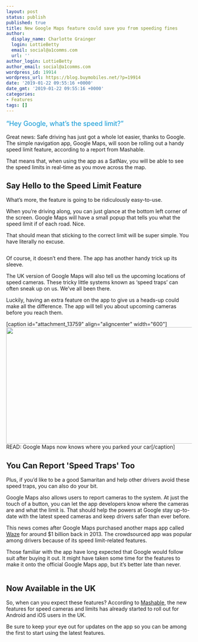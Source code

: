 ```yaml
---
layout: post
status: publish
published: true
title: New Google Maps feature could save you from speeding fines
author:
  display_name: Charlotte Grainger
  login: LottieBetty
  email: social@a1comms.com
  url: ''
author_login: LottieBetty
author_email: social@a1comms.com
wordpress_id: 19914
wordpress_url: https://blog.buymobiles.net/?p=19914
date: '2019-01-22 09:55:16 +0000'
date_gmt: '2019-01-22 09:55:16 +0000'
categories:
- Features
tags: []
---
```

<p><span class="postStandFirst" style="color: #0896d5; line-height: 26px; font-size: 18px;">&ldquo;Hey Google, what&rsquo;s the speed limit?&rdquo;</span></p>
<p>Great news: Safe driving has just got a whole lot easier, thanks to Google. The simple navigation app, Google Maps, will soon be rolling out a handy speed limit feature, according to a report from Mashable.</p>
<p>That means that, when using the app as a SatNav, you will be able to see the speed limits in real-time as you move across the map.</p>
<h2>Say Hello to the Speed Limit Feature</h2>
<p>What&rsquo;s more, the feature is going to be ridiculously easy-to-use.</p>
<p>When you&rsquo;re driving along, you can just glance at the bottom left corner of the screen. Google Maps will have a small popup that tells you what the speed limit if of each road. Nice.</p>
<p>That should mean that sticking to the correct limit will be super simple. You have literally no excuse.</p>
<p><img class="aligncenter size-full wp-image-19917" src="https://lh3.googleusercontent.com/cvc-TYg7xu8SIawX5KsaPOIPs-MKjsPqIds-D-yVT6cR_WDpJ7QGZTI7jt572x3pIWLu8wTpJ-7SJWoj-Wbu6spB=s0" alt="" /></p>
<p>Of course, it doesn&rsquo;t end there. The app has another handy trick up its sleeve.</p>
<p>The UK version of Google Maps will also tell us the upcoming locations of speed cameras. These tricky little systems known as &lsquo;speed traps&rsquo; can often sneak up on us. We&rsquo;ve all been there.</p>
<p>Luckily, having an extra feature on the app to give us a heads-up could make all the difference. The app will tell you about upcoming cameras before you reach them.</p>
<p>[caption id="attachment_13759" align="aligncenter" width="600"]<a href="https://blog.buymobiles.net/news/google-maps-now-knows-where-you-parked-your-car" target="_blank" rel="noopener"><img class="wp-image-13759" src="https://lh3.googleusercontent.com/s0jBdjjVy0K1S-qdv093ooIwv9u7mmn8_ZEE7TJ-i5bsELizEFIN3hpBKJ3DRNDzgIbwXf8qOZqxOQGUX6bhngvVuA=s0" alt="" width="600" height="315" /></a> READ: Google Maps now knows where you parked your car[/caption]</p>
<h2>You Can Report 'Speed Traps' Too</h2>
<p>Plus, if you&rsquo;d like to be a good Samaritan and help other drivers avoid these speed traps, you can also do your bit.</p>
<p>Google Maps also allows users to report cameras to the system. At just the touch of a button, you can let the app developers know where the cameras are and what the limit is. That should help the powers at Google stay up-to-date with the latest speed cameras and keep drivers safer than ever before.</p>
<p>This news comes after Google Maps purchased another maps app called <a href="https://www.waze.com/en-GB/" target="_blank" rel="noopener">Waze</a> for around $1 billion back in 2013. The crowdsourced app was popular among drivers because of its speed limit-related features.</p>
<p>Those familiar with the app have long expected that Google would follow suit after buying it out. It might have taken some time for the features to make it onto the official Google Maps app, but it&rsquo;s better late than never.</p>
<p><img class="aligncenter size-full wp-image-19916" src="https://lh3.googleusercontent.com/VDkeDJvSAXXaQO2Od3pI-c5RyqgJBjZ9fShKccmNCK5Hngsi8epZI4iVdDqPfuu-tF6gU7hMBFwHVcaNjeNjIys0=s0" alt="" /></p>
<h2>Now Available in the UK</h2>
<p>So, when can you expect these features? According to <a href="https://mashable.com/article/google-maps-speed-limits-speed-traps/?europe=true#GZrLecUtMsqD" target="_blank" rel="noopener">Mashable</a>, the new features for speed cameras and limits has already started to roll out for Android and iOS users in the UK.</p>
<p>Be sure to keep your eye out for updates on the app so you can be among the first to start using the latest features.</p>
